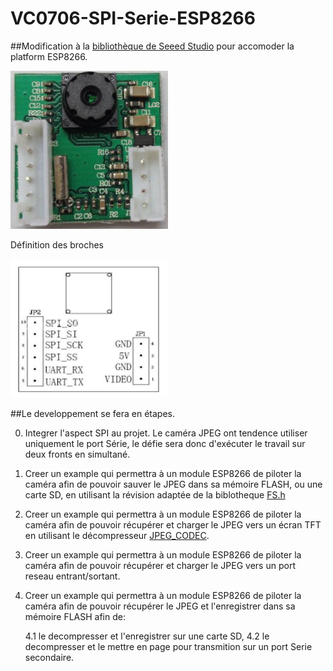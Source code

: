 # VC0706-SPI-Serie-ESP8266

##Modification à la [bibliothèque de Seeed Studio](https://github.com/fredericplante/Camera_Shield_VC0706) pour accomoder la platform ESP8266.


  <img src="./Site_picture/TTL_SPI_vOut_JPEG_Camera.jpg" width="50%"/>
  
  Définition des broches
  
  <img src="./Site_picture/TTL_SPI_vOut_JPEG_Camera_Pinout.PNG" width="50%"/>

##Le developpement se fera en étapes.
  
  0. Integrer l'aspect SPI au projet. Le caméra JPEG ont tendence utiliser uniquement
  le port Série, le défie sera donc d'exécuter le travail sur deux fronts en simultané.

  1. Creer un example qui permettra à un module ESP8266 de piloter la caméra afin de 
  pouvoir sauver le JPEG dans sa mémoire FLASH, ou une carte SD, en utilisant la révision
  adaptée de la biblotheque [FS.h](https://github.com/esp8266/Arduino/blob/master/doc/filesystem.md)

  2. Creer un example qui permettra à un module ESP8266 de piloter la caméra afin de 
  pouvoir récupérer et charger le JPEG vers un écran TFT en utilisant le décompresseur 
  [JPEG_CODEC](https://github.com/fredericplante/JPEG_CODEC).
  
  3. Creer un example qui permettra à un module ESP8266 de piloter la caméra afin de 
  pouvoir récupérer et charger le JPEG vers un port reseau entrant/sortant.
  
  4. Creer un example qui permettra à un module ESP8266 de piloter la caméra afin de 
  pouvoir récupérer le JPEG et l'enregistrer dans sa mémoire FLASH afin de:
  
     4.1 le decompresser et l'enregistrer sur une carte SD,
     4.2 le decompresser et le mettre en page pour transmition sur un port Serie secondaire.



